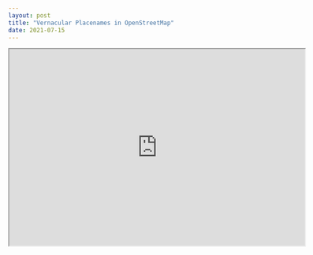 ```yaml
---
layout: post
title: "Vernacular Placenames in OpenStreetMap"
date: 2021-07-15
---
```


<iframe id="inlineFrameExample"
    title="Inline Frame Example"
    width="600"
    height="400"
    src="https://www.openstreetmap.org/export/embed.html?bbox=-2.2941035032,52.3164907934,-2.2633332014,52.3284125945layer=mapnik">
</iframe>


